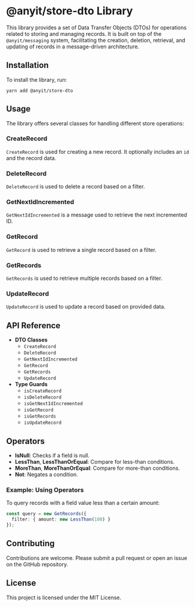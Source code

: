 # @anyit/store-dto Library

This library provides a set of Data Transfer Objects (DTOs) for operations related to storing and managing records. 
It is built on top of the `@anyit/messaging` system, facilitating the creation, deletion, retrieval, and updating of
records in a message-driven architecture.

## Installation

To install the library, run:

```shell
yarn add @anyit/store-dto
```

## Usage

The library offers several classes for handling different store operations:

### CreateRecord

`CreateRecord` is used for creating a new record. It optionally includes an `id` and the record data.


### DeleteRecord

`DeleteRecord` is used to delete a record based on a filter.


### GetNextIdIncremented

`GetNextIdIncremented` is a message used to retrieve the next incremented ID.

### GetRecord

`GetRecord` is used to retrieve a single record based on a filter.

### GetRecords

`GetRecords` is used to retrieve multiple records based on a filter.

### UpdateRecord

`UpdateRecord` is used to update a record based on provided data.

## API Reference

- **DTO Classes**
    - `CreateRecord`
    - `DeleteRecord`
    - `GetNextIdIncremented`
    - `GetRecord`
    - `GetRecords`
    - `UpdateRecord`
- **Type Guards**
    - `isCreateRecord`
    - `isDeleteRecord`
    - `isGetNextIdIncremented`
    - `isGetRecord`
    - `isGetRecords`
    - `isUpdateRecord`

## Operators

- **IsNull**: Checks if a field is null.
- **LessThan**, **LessThanOrEqual**: Compare for less-than conditions.
- **MoreThan**, **MoreThanOrEqual**: Compare for more-than conditions.
- **Not**: Negates a condition.

### Example: Using Operators

To query records with a field value less than a certain amount:

```typescript
const query = new GetRecords({
  filter: { amount: new LessThan(100) }
});
```


## Contributing

Contributions are welcome. Please submit a pull request or open an issue on the GitHub repository.

## License

This project is licensed under the MIT License.
